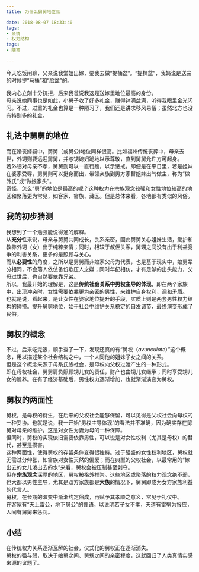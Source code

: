 ```yaml
---
title: 为什么舅舅地位高

date: 2018-08-07 18:33:40
tags:
- 亲情
- 权力结构
tags: 
- 随笔

---
```

今天吃饭闲聊，父亲说我堂姐出嫁，要我去做“提桶盆”。“提桶盆”，我妈说是送亲的时候提“马桶”和“脸盆”的。
<!--more-->  
我内心立刻十分抗拒，后来我爸说我这是送嫁里地位最高的身份。  
母亲说她同事也是如此，小舅子收了好多礼金，赚得钵满盆满，听得我眼里金光闪闪。不过，过重的礼金也算是一种陋习了，我们还是讲求移风易俗；虽然北方也没有特别多的礼金。  
## 礼法中舅舅的地位  
而在婚丧嫁娶中，舅舅（或舅公)地位同样很高。比如福州传统丧葬中，母亲去世，外甥则要远迎舅舅，并与甥媳妇跪地以示尊敬，直到舅舅允许方可起身。  
若外甥对母亲不孝，舅舅则可以一直罚跪，以示惩戒。即便是在平日里，若是姐妹在婆家受辱，舅舅则可以挺身而出，带领亲族到男方家替姐妹出气做主，称为“做外氏”或“做娘家头”。  
奇怪，怎么“舅”的地位是最高的呢？这种权力在宗族观念较强和女性地位较高的地区和聚落更为常见，如客家、畲族、藏区。但是总体来看，各地都有类似的风俗。  
## 我的初步猜测  
我想到了一个勉强能说得通的解释。  
从**充分性**来说，母亲与舅舅共同成长，关系亲密，因此舅舅关心姐妹生活，爱护和教养外甥（女）出于纯粹亲情；同时，相较于叔侄关系，舅甥之间没有出于利益竞争的利害关系，更多的是照顾与关心。  
而从**必要性**的角度，之所以是舅舅而非娘家父母为代表，也是基于现实中，娘舅辈分相同，不会落人依仗备份欺压人之嫌；同时年纪相仿，才有足够的出头能力，父母过世后，也自然要依靠兄弟。  
所以，我最开始的理解是，这是**传统社会关系中男权主导的体现**，即在两个家族中，出现冲突时，女性需要依靠更为亲密的男性，来维护自身权利，调和矛盾。  
也就是说，看起来，是让女性在婆家地位提升的手段，实质上则是两套男性权力结构的碰撞。提升舅舅地位，始于社会中维护关系稳定的自发调节，最终演变形成了民俗。  
## 舅权的概念  
不过，后来吃完饭，顺手查了一下，发现还真的有“舅权（*avunculate*）”这个概念，用以描述某个社会结构之中，一个人同他的姐妹子女之间的关系。  
但是这个概念来源于母系氏族社会，是母权向父权过渡产生的一种形式。  
即在母权社会，舅舅肩负照顾甥儿女的责任，财产也由甥儿女继承；同时享受甥儿女的赡养。在有了经济基础后，男性权力逐渐增加，也就渐渐演变为舅权。  
## 舅权的两面性  
舅权，是母权的衍生，在后来的父权社会能够保留，可以见得是父权社会向母权的一种妥协。也就是说，我一开始“男权主导体现”的看法并不准确，因为确实存在舅舅对母亲的维护，这是对女性为妻为母的一种保障。  
但同时，舅权的实现依旧需要依靠男性，可以说是对女性权利（尤其是母权）的替代，甚至是损害。  
这种两面性，使得舅权的存留条件变得很独特。过于强盛的女性权利地区，舅权就无需过分伸张，如畲族对女性天然的偏爱；而在典型的父权社会，以最常用的“嫁出去的女儿泼出去的水”来看，舅权会被压制甚至剥夺。  
但在**宗族观念**深厚的地区，舅权被格外推崇。这些地区或聚落的权力观念绝不弱，也大都以男性主导，尤其是双方家族都是**大族**的情况下，舅舅即成为女方家族利益的代言人。  
舅权，在长期的演变中渐渐约定俗成，再赋予其孝顺之意义，常见于礼仪中。  
在客家有“天上雷公，地下舅公”的俚语，以说明若子女不孝，天道有雷劈为报应，人间有舅舅来惩罚。  
## 小结  
在传统权力关系逐渐瓦解的社会，仪式化的舅权正在逐渐消失。  
舅权的强与弱，取决于娘舅之间、舅甥之间的亲密程度，这就回归了人类真情实感来源的议题了。